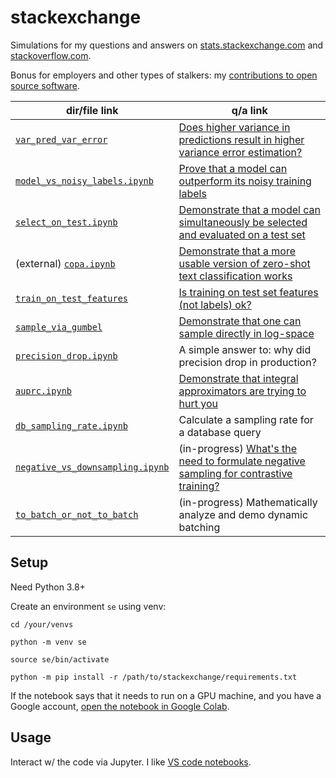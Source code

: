 # stackexchange

Simulations for my questions and answers on
[stats.stackexchange.com](https://stats.stackexchange.com/users/337906/) and
[stackoverflow.com](https://stackoverflow.com/users/18758987/).

Bonus for employers and other types of stalkers: my [contributions to open source
software](https://github.com/kddubey/stackexchange/blob/main/oss.md).


| dir/file link                                                                                                         | q/a link                                                                                                                                   |
|-----------------------------------------------------------------------------------------------------------------------|--------------------------------------------------------------------------------------------------------------------------------------------|
| [`var_pred_var_error`](https://github.com/kddubey/stats-stackexchange/tree/main/var_pred_var_error)                   | [Does higher variance in predictions  result in higher variance error estimation?](https://stats.stackexchange.com/q/568492/337906)        |
| [`model_vs_noisy_labels.ipynb`](https://github.com/kddubey/stats-stackexchange/blob/main/model_vs_noisy_labels.ipynb) | [Prove that a model can outperform its  noisy training labels](https://stats.stackexchange.com/a/580894/337906)                            |
| [`select_on_test.ipynb`](https://github.com/kddubey/stats-stackexchange/blob/main/select_on_test.ipynb)               | [Demonstrate that a model can simultaneously be  selected and evaluated on a test set](https://stats.stackexchange.com/a/570680/337906)    |
| (external) [`copa.ipynb`](https://github.com/kddubey/cappr/blob/main/demos/openai/superglue/copa.ipynb)               | [Demonstrate that a more usable version of  zero-shot text classification works](https://stats.stackexchange.com/q/601159/337906)          |
| [`train_on_test_features`](https://github.com/kddubey/stats-stackexchange/tree/main/train_on_test_features)           | [Is training on test set features (not labels) ok?](https://stats.stackexchange.com/q/611877/337906)                                       |
| [`sample_via_gumbel`](https://github.com/kddubey/stats-stackexchange/blob/main/sample_via_gumbel)                     | [Demonstrate that one can sample directly in  log-space](https://stackoverflow.com/a/76230531/18758987)                                    |
| [`precision_drop.ipynb`](https://github.com/kddubey/stackexchange/blob/main/precision_drop.ipynb)                     | A simple answer to: why did precision drop in  production?                                                                                 |
| [`auprc.ipynb`](https://github.com/kddubey/stackexchange/blob/main/auprc.ipynb)                                       | [Demonstrate that integral approximators are  trying to hurt you](https://stats.stackexchange.com/a/623015/337906)                         |
| [`db_sampling_rate.ipynb`](https://github.com/kddubey/stackexchange/blob/main/db_sampling_rate.ipynb)                 | Calculate a sampling rate for a database query                                                                                             |
| [`negative_vs_downsampling.ipynb`](https://github.com/kddubey/stackexchange/blob/main/negative_vs_downsampling.ipynb) | (in-progress) [What's the need to formulate  negative sampling for contrastive training?](https://stats.stackexchange.com/q/623900/337906) |
| [`to_batch_or_not_to_batch`](https://github.com/kddubey/stackexchange/tree/main/to_batch_or_not_to_batch)             | (in-progress) Mathematically analyze and  demo dynamic batching                                                                            |                                                                          |


## Setup

Need Python 3.8+

Create an environment `se` using venv:

```
cd /your/venvs

python -m venv se

source se/bin/activate

python -m pip install -r /path/to/stackexchange/requirements.txt
```

If the notebook says that it needs to run on a GPU machine, and you have a Google
account, [open the notebook in Google
Colab](https://stackoverflow.com/a/67344477/18758987).


## Usage

Interact w/ the code via Jupyter. I like [VS code
notebooks](https://code.visualstudio.com/docs/datascience/jupyter-notebooks).

